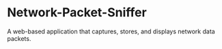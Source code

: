 # Network-Packet-Sniffer
A web-based application that captures, stores, and displays network data packets.
